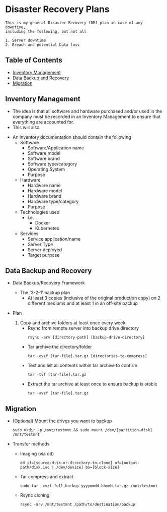 # Disaster Recovery Plans

```
This is my general Disaster Recovery (DR) plan in case of any downtime, 
including the following, but not all

1. Server downtime
2. Breach and potential Data loss
```

## Table of Contents
+ [Inventory Management](#inventory-management)
+ [Data Backup and Recovery](#data-backup-and-recovery)
+ [Migration](#migration)

## Inventory Management
+ The idea is that all software and hardware purchased and/or used in the company must be recorded in an Inventory Management to ensure that everything are accounted for.
+ This will also
- An inventory documentation should contain the following
    - Software
        + Software/Application name
        + Software model
        + Software brand
        + Software type/category
        + Operating System
        + Purpose
    - Hardware
        + Hardware name
        + Hardware model
        + Hardware brand
        + Hardware type/category
        + Purpose
    - Technologies used
        - i.e.
            + Docker
            + Kubernetes
    - Services
        + Service application/name
        + Server Type
        + Server deployed
        + Target purpose

## Data Backup and Recovery
- Data Backup/Recovery Framework
    - The '3-2-1' backup plan
        + At least 3 copies (inclusive of the original production copy) on 2 different mediums and at least 1 in an off-site backup

- Plan
    1. Copy and archive folders at least once every week
        - Rsync from remote server into backup drive directory
            ```console
            rsync -arv [directory-path] [backup-drive-directory]
            ```
        - Tar archive the directory/folder
            ```console
            tar -cvzf [tar-file].tar.gz [directories-to-compress]
            ```
        - Test and list all contents within tar archive to confirm
            ```console
            tar -tvf [tar-file].tar.gz
            ```
        - Extract the tar archive at least once to ensure backup is stable
            ```console
            tar -xvzf [tar-file].tar.gz
            ```

## Migration
- (Optional) Mount the drives you want to backup
    ```console
    sudo mkdir -p /mnt/testmnt && sudo mount /dev/[partition-disk] /mnt/testmnt 
    ```

- Transfer methods
    - Imaging (via dd)
        ```console
        dd if=[source-disk-or-directory-to-clone] of=[output-path/disk.iso | /dev/device] bs=[block-size]
        ```
    - Tar compress and extract
        ```console
        sudo tar -cvzf full-backup-yyyymmdd-hhmmH.tar.gz /mnt/testmnt
        ```
    - Rsync cloning
        ```console
        rsync -arv /mnt/testmnt /path/to/destination/backup
        ```


